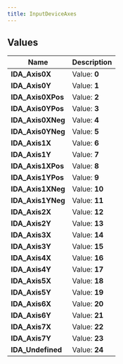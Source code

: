 ```yaml
---
title: InputDeviceAxes
---
```


## Values

| Name | Description |
| ---- | ----------- |
| **IDA\_Axis0X** | Value: **0** |
| **IDA\_Axis0Y** | Value: **1** |
| **IDA\_Axis0XPos** | Value: **2** |
| **IDA\_Axis0YPos** | Value: **3** |
| **IDA\_Axis0XNeg** | Value: **4** |
| **IDA\_Axis0YNeg** | Value: **5** |
| **IDA\_Axis1X** | Value: **6** |
| **IDA\_Axis1Y** | Value: **7** |
| **IDA\_Axis1XPos** | Value: **8** |
| **IDA\_Axis1YPos** | Value: **9** |
| **IDA\_Axis1XNeg** | Value: **10** |
| **IDA\_Axis1YNeg** | Value: **11** |
| **IDA\_Axis2X** | Value: **12** |
| **IDA\_Axis2Y** | Value: **13** |
| **IDA\_Axis3X** | Value: **14** |
| **IDA\_Axis3Y** | Value: **15** |
| **IDA\_Axis4X** | Value: **16** |
| **IDA\_Axis4Y** | Value: **17** |
| **IDA\_Axis5X** | Value: **18** |
| **IDA\_Axis5Y** | Value: **19** |
| **IDA\_Axis6X** | Value: **20** |
| **IDA\_Axis6Y** | Value: **21** |
| **IDA\_Axis7X** | Value: **22** |
| **IDA\_Axis7Y** | Value: **23** |
| **IDA\_Undefined** | Value: **24** |

